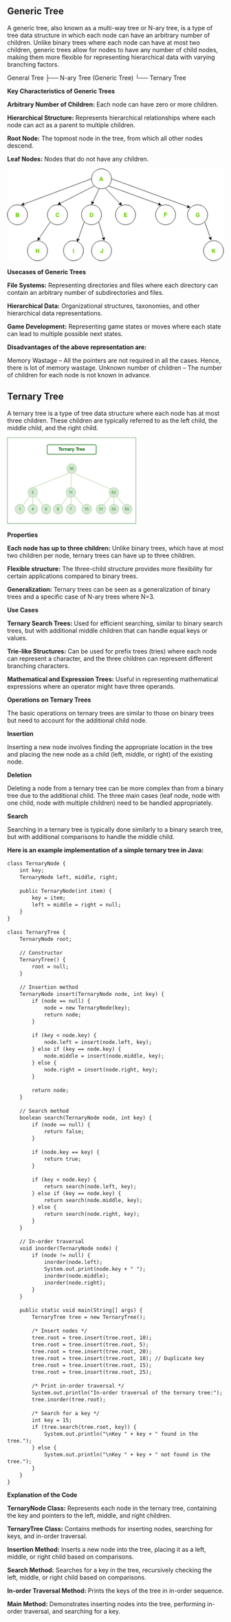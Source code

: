 ## Generic Tree

A generic tree, also known as a multi-way tree or N-ary tree, is a type of tree data structure in which each node can have an arbitrary number of children. Unlike binary trees where each node can have at most two children, generic trees allow for nodes to have any number of child nodes, making them more flexible for representing hierarchical data with varying branching factors.

General Tree
├── N-ary Tree (Generic Tree)
     └── Ternary Tree

**Key Characteristics of Generic Trees**

**Arbitrary Number of Children:** Each node can have zero or more children.

**Hierarchical Structure:** Represents hierarchical relationships where each node can act as a parent to multiple children.

**Root Node:** The topmost node in the tree, from which all other nodes descend.

**Leaf Nodes:** Nodes that do not have any children.


![Time Complexity](images/generic-tree_gfg.png)

**Usecases of Generic Trees**

**File Systems:** Representing directories and files where each directory can contain an arbitrary number of subdirectories and files.

**Hierarchical Data:** Organizational structures, taxonomies, and other hierarchical data representations.

**Game Development:** Representing game states or moves where each state can lead to multiple possible next states.

**Disadvantages of the above representation are:**

Memory Wastage – All the pointers are not required in all the cases. Hence, there is lot of memory wastage.
Unknown number of children – The number of children for each node is not known in advance.


## Ternary Tree

A ternary tree is a type of tree data structure where each node has at most three children. These children are typically referred to as the left child, the middle child, and the right child.

![Time Complexity](images/ternary1-300x201.png)

**Properties**

**Each node has up to three children:** Unlike binary trees, which have at most two children per node, ternary trees can have up to three children.

**Flexible structure:** The three-child structure provides more flexibility for certain applications compared to binary trees.

**Generalization:** Ternary trees can be seen as a generalization of binary trees and a specific case of N-ary trees where N=3.

**Use Cases**

**Ternary Search Trees:** Used for efficient searching, similar to binary search trees, but with additional middle children that can handle equal keys or values.

**Trie-like Structures:** Can be used for prefix trees (tries) where each node can represent a character, and the three children can represent different branching characters.

**Mathematical and Expression Trees:** Useful in representing mathematical expressions where an operator might have three operands.

**Operations on Ternary Trees**

The basic operations on ternary trees are similar to those on binary trees but need to account for the additional child node.

**Insertion**

Inserting a new node involves finding the appropriate location in the tree and placing the new node as a child (left, middle, or right) of the existing node.

**Deletion**

Deleting a node from a ternary tree can be more complex than from a binary tree due to the additional child. The three main cases (leaf node, node with one child, node with multiple children) need to be handled appropriately.

**Search**

Searching in a ternary tree is typically done similarly to a binary search tree, but with additional comparisons to handle the middle child.

**Here is an example implementation of a simple ternary tree in Java:**

```
class TernaryNode {
    int key;
    TernaryNode left, middle, right;

    public TernaryNode(int item) {
        key = item;
        left = middle = right = null;
    }
}

class TernaryTree {
    TernaryNode root;

    // Constructor
    TernaryTree() {
        root = null;
    }

    // Insertion method
    TernaryNode insert(TernaryNode node, int key) {
        if (node == null) {
            node = new TernaryNode(key);
            return node;
        }

        if (key < node.key) {
            node.left = insert(node.left, key);
        } else if (key == node.key) {
            node.middle = insert(node.middle, key);
        } else {
            node.right = insert(node.right, key);
        }

        return node;
    }

    // Search method
    boolean search(TernaryNode node, int key) {
        if (node == null) {
            return false;
        }

        if (node.key == key) {
            return true;
        }

        if (key < node.key) {
            return search(node.left, key);
        } else if (key == node.key) {
            return search(node.middle, key);
        } else {
            return search(node.right, key);
        }
    }

    // In-order traversal
    void inorder(TernaryNode node) {
        if (node != null) {
            inorder(node.left);
            System.out.print(node.key + " ");
            inorder(node.middle);
            inorder(node.right);
        }
    }

    public static void main(String[] args) {
        TernaryTree tree = new TernaryTree();

        /* Insert nodes */
        tree.root = tree.insert(tree.root, 10);
        tree.root = tree.insert(tree.root, 5);
        tree.root = tree.insert(tree.root, 20);
        tree.root = tree.insert(tree.root, 10); // Duplicate key
        tree.root = tree.insert(tree.root, 15);
        tree.root = tree.insert(tree.root, 25);

        /* Print in-order traversal */
        System.out.println("In-order traversal of the ternary tree:");
        tree.inorder(tree.root);

        /* Search for a key */
        int key = 15;
        if (tree.search(tree.root, key)) {
            System.out.println("\nKey " + key + " found in the tree.");
        } else {
            System.out.println("\nKey " + key + " not found in the tree.");
        }
    }
}

```

**Explanation of the Code**

**TernaryNode Class:** Represents each node in the ternary tree, containing the key and pointers to the left, middle, and right children.

**TernaryTree Class:** Contains methods for inserting nodes, searching for keys, and in-order traversal.

**Insertion Method:** Inserts a new node into the tree, placing it as a left, middle, or right child based on comparisons.

**Search Method:** Searches for a key in the tree, recursively checking the left, middle, or right child based on comparisons.

**In-order Traversal Method:** Prints the keys of the tree in in-order sequence.

**Main Method:** Demonstrates inserting nodes into the tree, performing in-order traversal, and searching for a key.
